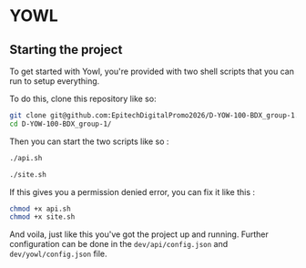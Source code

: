# YOWL

## Starting the project

To get started with Yowl, you're provided with two shell scripts that you can run to setup everything.

To do this, clone this repository like so:

```bash
git clone git@github.com:EpitechDigitalPromo2026/D-YOW-100-BDX_group-1.git
cd D-YOW-100-BDX_group-1/
```

Then you can start the two scripts like so :

```bash
./api.sh
```

```bash
./site.sh
```

If this gives you a permission denied error, you can fix it like this :

```bash
chmod +x api.sh
chmod +x site.sh
```

And voila, just like this you've got the project up and running. Further configuration can be done in the `dev/api/config.json` and `dev/yowl/config.json` file.